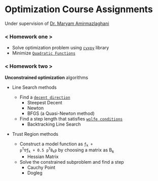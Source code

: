 # Optimization Course Assignments

Under supervision of [Dr. Maryam Amirmazlaghani](http://ceit.aut.ac.ir/autcms/people/verticalPagesAjax/professorHomePage.htm?url=mazlaghani&depurl=computer-engineering&lang=en&cid=11875)


### \< Homework one >
* Solve optimization problem using [`cvxpy`](https://www.cvxpy.org/) library
* Minimize [`Quadratic Functions`](https://latex.codecogs.com/svg.latex?\Large&space;\frac{1}{2}x^TPx+q^T+r;%20P%20\in%20S^n%20{\color{Red}%20\textup{%20convex}%20\textup{%20if%20}%20P%20\succeq%200})
<!--: <img src="https://latex.codecogs.com/svg.latex?\Large&space;\frac{1}{2}x^TPx+q^T+r;%20P%20\in%20S^n%20{\color{Red}%20\textup{%20convex}%20\textup{%20if%20}%20P%20\succeq%200}" title="\frac{1}{2}x^TPx+q^T+r;%20P%20\in%20S^n%20{\color{Red}%20\textup{%20convex}%20\textup{%20if%20}%20P%20\succeq%200}" />-->

### \< Homework two >
**Unconstrained optimization** algorithms 
* Line Search methods
  * Find a [`decent direction`](https://en.wikipedia.org/wiki/Descent_direction)
    * Steepest Decent
    * Newton
    * BFGS (a Quasi-Newton method)
  * Find a step length that satisfies [`wolfe conditions`](https://en.wikipedia.org/wiki/Wolfe_conditions)
    * Backtracking Line Search
    
* Trust Region methods
  * Construct a model function as   <code>ƒ<sub>k</sub> + p<sup>T</sup>∇ƒ<sub>k</sub> + 0.5 p<sup>T</sup>B<sub>k</sub>p</code>    by choosing a matrix as B<sub>k</sub>
    * Hessian Matrix
  * Solve the constrained subproblem and find a step
    * Cauchy Point
    * Dogleg
